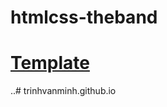 # htmlcss-theband

# [Template](https://www.w3schools.com/w3css/tryw3css_templates_band.htm#)

..# trinhvanminh.github.io
